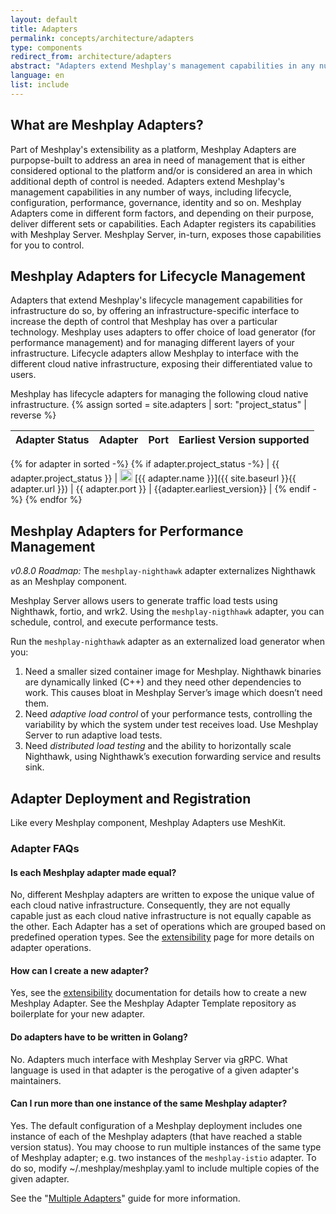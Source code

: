 ```yaml
---
layout: default
title: Adapters
permalink: concepts/architecture/adapters
type: components
redirect_from: architecture/adapters
abstract: "Adapters extend Meshplay's management capabilities in any number of ways, including lifecycle, configuration, performance, governance, identity..."
language: en
list: include
---
```


## What are Meshplay Adapters?

Part of Meshplay's extensibility as a platform, Meshplay Adapters are purpopse-built to address an area in need of management that is either considered optional to the platform and/or is considered an area in which additional depth of control is needed. Adapters extend Meshplay's management capabilities in any number of ways, including lifecycle, configuration, performance, governance, identity and so on. Meshplay Adapters come in different form factors, and depending on their purpose, deliver different sets or capabilities. Each Adapter registers its capabilities with Meshplay Server. Meshplay Server, in-turn, exposes those capabilities for you to control.

## Meshplay Adapters for Lifecycle Management

Adapters that extend Meshplay's lifecycle management capabilities for infrastructure do so, by offering an infrastructure-specific interface to increase the depth of control that Meshplay has over a particular technology. Meshplay uses adapters to offer choice of load generator (for performance management) and for managing different layers of your infrastructure. Lifecycle adapters allow Meshplay to interface with the different cloud native infrastructure, exposing their differentiated value to users.

Meshplay has lifecycle adapters for managing the following cloud native infrastructure.
{% assign sorted = site.adapters | sort: "project_status" | reverse %}

| Adapter Status | Adapter | Port | Earliest Version supported |
| :------------: | :----------: | :--: | :------------------------: |
{% for adapter in sorted -%}
{% if adapter.project_status -%}
| {{ adapter.project_status }} | <img src="{{ adapter.image }}" style="width:20px" data-logo-for-dark="{{ adapter.white_image }}" data-logo-for-light="{{ adapter.image }}" id="logo-dark-light" loading="lazy"/> [{{ adapter.name }}]({{ site.baseurl }}{{ adapter.url }}) | {{ adapter.port }} | {{adapter.earliest_version}} |
{% endif -%}
{% endfor %}

## Meshplay Adapters for Performance Management

_v0.8.0 Roadmap:_ The `meshplay-nighthawk` adapter externalizes Nighthawk as an Meshplay component.

Meshplay Server allows users to generate traffic load tests using Nighthawk, fortio, and wrk2. Using the `meshplay-nigthhawk` adapter, you can schedule, control, and execute performance tests.

Run the `meshplay-nighthawk` adapter as an externalized load generator when you: 

1. Need a smaller sized container image for Meshplay. Nighthawk binaries are dynamically linked (C++) and they need other dependencies to work. This causes bloat in Meshplay Server’s image which doesn’t need them.
1. Need *adaptive load control* of your performance tests, controlling the variability by which the system under test receives load. Use Meshplay Server to run adaptive load tests.
1. Need *distributed load testing* and the ability to horizontally scale Nighthawk, using Nighthawk’s execution forwarding service and results sink.

## Adapter Deployment and Registration

Like every Meshplay component, Meshplay Adapters use MeshKit.

### Adapter FAQs

#### Is each Meshplay adapter made equal?

No, different Meshplay adapters are written to expose the unique value of each cloud native infrastructure. Consequently, they are not equally capable just as each cloud native infrastructure is not equally capable as the other. Each Adapter has a set of operations which are grouped based on predefined operation types. See the [extensibility]({{site.baseurl}}/extensibility) page for more details on adapter operations.

#### How can I create a new adapter?

Yes, see the [extensibility]({{site.baseurl}}/extensibility) documentation for details how to create a new Meshplay Adapter. See the Meshplay Adapter Template repository as boilerplate for your new adapter.

#### Do adapters have to be written in Golang?

No. Adapters much interface with Meshplay Server via gRPC. What language is used in that adapter is the perogative of a given adapter's maintainers.

#### Can I run more than one instance of the same Meshplay adapter?

Yes. The default configuration of a Meshplay deployment includes one instance of each of the Meshplay adapters (that have reached a stable version status). You may choose to run multiple instances of the same type of Meshplay adapter; e.g. two instances of the `meshplay-istio` adapter. To do so, modify ~/.meshplay/meshplay.yaml to include multiple copies of the given adapter.

See the "[Multiple Adapters]({{site.baseurl}}/guides/installation/multiple-adapters)" guide for more information.
